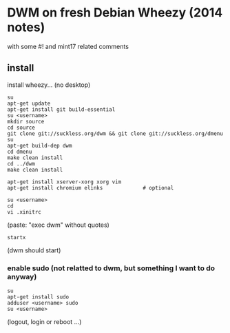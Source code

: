 # DWM on fresh Debian Wheezy (2014 notes) 
with some #! and mint17 related comments

## install

install wheezy... (no desktop)

    su
    apt-get update
	apt-get install git build-essential
	su <username>
	mkdir source
	cd source
	git clone git://suckless.org/dwm && git clone git://suckless.org/dmenu
	su
	apt-get build-dep dwm
	cd dmenu
	make clean install
	cd ../dwm
	make clean install

	apt-get install xserver-xorg xorg vim
	apt-get install chromium elinks             # optional

	su <username>
	cd
	vi .xinitrc

(paste: "exec dwm" without quotes)

	startx

(dwm should start)

### enable sudo (not relatted to dwm, but something I want to do anyway)

	su
	apt-get install sudo
	adduser <username> sudo
	su <username> 
    
(logout, login or reboot ...)
